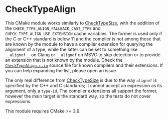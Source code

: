 # CheckTypeAlign

This CMake module works similarly to [CheckTypeSize][1], with the addition of
the `CHECK_TYPE_ALIGN_FALLBACK_CAST_TYPE` and `CHECK_TYPE_ALIGN_USE_EXTENSION`
cache variables. The former is used only if the C or C++ standard is below 11
and the compiler is not among those that are known by the module to have a
compiler extension for querying the alignment of a type, while the latter can
be set to something like `__alignof__` on Clang or `__alignof` on MSVC to skip
detection or to provide an extension that is not known by the module. Check the
[`CheckTypeAlign.c.in`](cmake/CheckTypeAlign.c.in#L33) source file for known
compilers and their extensions. If you can help expanding the list, please open
an issue.

The only real difference from [CheckTypeSize][1] is due to the way `alignof` is
specified by the C++ and C standards; it cannot accept an expression as its
argument, only a `type-id`. The compiler extensions all support the former,
however the main target is the standard way, so the tests do not cover
expressions.

This module requires CMake >= 3.9.

[1]: https://cmake.org/cmake/help/latest/module/CheckTypeSize.html
